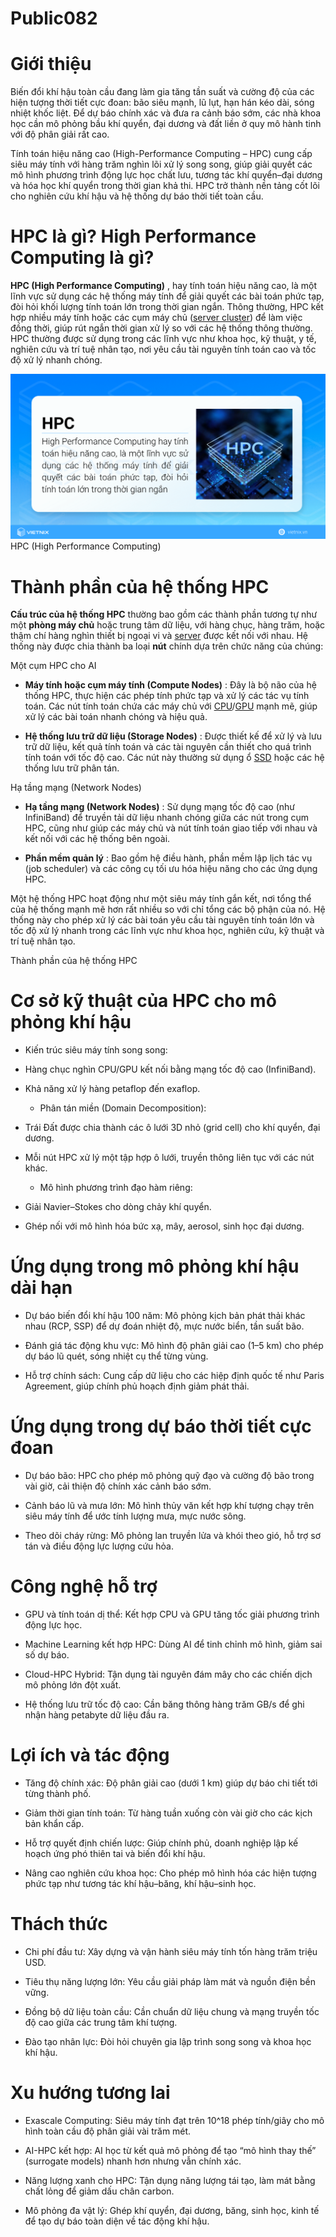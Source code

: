 # Public082

# Giới thiệu

Biến đổi khí hậu toàn cầu đang làm gia tăng tần suất và cường độ của các hiện tượng thời tiết cực đoan: bão siêu mạnh, lũ lụt, hạn hán kéo dài, sóng nhiệt khốc liệt. Để dự báo chính xác và đưa ra cảnh báo sớm, các nhà khoa học cần mô phỏng bầu khí quyển, đại dương và đất liền ở quy mô hành tinh với độ phân giải rất cao.

Tính toán hiệu năng cao (High-Performance Computing – HPC) cung cấp siêu máy tính với hàng trăm nghìn lõi xử lý song song, giúp giải quyết các mô hình phương trình động lực học chất lưu, tương tác khí quyển–đại dương và hóa học khí quyển trong thời gian khả thi. HPC trở thành nền tảng cốt lõi cho nghiên cứu khí hậu và hệ thống dự báo thời tiết toàn cầu.

# HPC là gì? High Performance Computing là gì?

**HPC (High Performance Computing)** , hay tính toán hiệu năng cao, là một lĩnh vực sử dụng các hệ thống máy tính để giải quyết các bài toán phức tạp, đòi hỏi khối lượng tính toán lớn trong thời gian ngắn. Thông thường, HPC kết hợp nhiều máy tính hoặc các cụm máy chủ ([server cluster](https://vietnix.vn/server-cluster-la-gi/)) để làm việc đồng thời, giúp rút ngắn thời gian xử lý so với các hệ thống thông thường. HPC thường được sử dụng trong các lĩnh vực như khoa học, kỹ thuật, y tế, nghiên cứu và trí tuệ nhân tạo, nơi yêu cầu tài nguyên tính toán cao và tốc độ xử lý nhanh chóng.

![HPC (High Performance Computing)](images/image1.png)HPC (High Performance Computing)

# Thành phần của hệ thống HPC

**Cấu trúc của hệ thống HPC** thường bao gồm các thành phần tương tự như một **phòng máy chủ** hoặc trung tâm dữ liệu, với hàng chục, hàng trăm, hoặc thậm chí hàng nghìn thiết bị ngoại vi và [server](https://vietnix.vn/server-la-gi/) được kết nối với nhau. Hệ thống này được chia thành ba loại **nút** chính dựa trên chức năng của chúng:

Một cụm HPC cho AI

  * **Máy tính hoặc cụm máy tính (Compute Nodes)** : Đây là bộ não của hệ thống HPC, thực hiện các phép tính phức tạp và xử lý các tác vụ tính toán. Các nút tính toán chứa các máy chủ với [CPU](https://vietnix.vn/cpu-la-gi/)/[GPU](https://vietnix.vn/gpu-la-gi/) mạnh mẽ, giúp xử lý các bài toán nhanh chóng và hiệu quả.

  * **Hệ thống lưu trữ dữ liệu (Storage Nodes)** : Được thiết kế để xử lý và lưu trữ dữ liệu, kết quả tính toán và các tài nguyên cần thiết cho quá trình tính toán với tốc độ cao. Các nút này thường sử dụng ổ [SSD](https://vietnix.vn/ssd-la-gi/) hoặc các hệ thống lưu trữ phân tán.


Hạ tầng mạng (Network Nodes)

  * **Hạ tầng mạng (Network Nodes)** : Sử dụng mạng tốc độ cao (như InfiniBand) để truyền tải dữ liệu nhanh chóng giữa các nút trong cụm HPC, cũng như giúp các máy chủ và nút tính toán giao tiếp với nhau và kết nối với các hệ thống bên ngoài.

  * **Phần mềm quản lý** : Bao gồm hệ điều hành, phần mềm lập lịch tác vụ (job scheduler) và các công cụ tối ưu hóa hiệu năng cho các ứng dụng HPC.


Một hệ thống HPC hoạt động như một siêu máy tính gắn kết, nơi tổng thể của hệ thống mạnh mẽ hơn rất nhiều so với chỉ tổng các bộ phận của nó. Hệ thống này cho phép xử lý các bài toán yêu cầu tài nguyên tính toán lớn và tốc độ xử lý nhanh trong các lĩnh vực như khoa học, nghiên cứu, kỹ thuật và trí tuệ nhân tạo.

Thành phần của hệ thống HPC

# Cơ sở kỹ thuật của HPC cho mô phỏng khí hậu

  * Kiến trúc siêu máy tính song song:

* Hàng chục nghìn CPU/GPU kết nối bằng mạng tốc độ cao (InfiniBand).

* Khả năng xử lý hàng petaflop đến exaflop.

  * Phân tán miền (Domain Decomposition):

* Trái Đất được chia thành các ô lưới 3D nhỏ (grid cell) cho khí quyển, đại dương.

* Mỗi nút HPC xử lý một tập hợp ô lưới, truyền thông liên tục với các nút khác.

  * Mô hình phương trình đạo hàm riêng:

* Giải Navier–Stokes cho dòng chảy khí quyển.

* Ghép nối với mô hình hóa bức xạ, mây, aerosol, sinh học đại dương.


# Ứng dụng trong mô phỏng khí hậu dài hạn

  * Dự báo biến đổi khí hậu 100 năm: Mô phỏng kịch bản phát thải khác nhau (RCP, SSP) để dự đoán nhiệt độ, mực nước biển, tần suất bão.

  * Đánh giá tác động khu vực: Mô hình độ phân giải cao (1–5 km) cho phép dự báo lũ quét, sóng nhiệt cụ thể từng vùng.

  * Hỗ trợ chính sách: Cung cấp dữ liệu cho các hiệp định quốc tế như Paris Agreement, giúp chính phủ hoạch định giảm phát thải.


# Ứng dụng trong dự báo thời tiết cực đoan

  * Dự báo bão: HPC cho phép mô phỏng quỹ đạo và cường độ bão trong vài giờ, cải thiện độ chính xác cảnh báo sớm.

  * Cảnh báo lũ và mưa lớn: Mô hình thủy văn kết hợp khí tượng chạy trên siêu máy tính để ước tính lượng mưa, mực nước sông.

  * Theo dõi cháy rừng: Mô phỏng lan truyền lửa và khói theo gió, hỗ trợ sơ tán và điều động lực lượng cứu hỏa.


# Công nghệ hỗ trợ

  * GPU và tính toán dị thể: Kết hợp CPU và GPU tăng tốc giải phương trình động lực học.

  * Machine Learning kết hợp HPC: Dùng AI để tinh chỉnh mô hình, giảm sai số dự báo.

  * Cloud-HPC Hybrid: Tận dụng tài nguyên đám mây cho các chiến dịch mô phỏng lớn đột xuất.

  * Hệ thống lưu trữ tốc độ cao: Cần băng thông hàng trăm GB/s để ghi nhận hàng petabyte dữ liệu đầu ra.


# Lợi ích và tác động

  * Tăng độ chính xác: Độ phân giải cao (dưới 1 km) giúp dự báo chi tiết tới từng thành phố.

  * Giảm thời gian tính toán: Từ hàng tuần xuống còn vài giờ cho các kịch bản khẩn cấp.

  * Hỗ trợ quyết định chiến lược: Giúp chính phủ, doanh nghiệp lập kế hoạch ứng phó thiên tai và biến đổi khí hậu.

  * Nâng cao nghiên cứu khoa học: Cho phép mô hình hóa các hiện tượng phức tạp như tương tác khí hậu–băng, khí hậu–sinh học.


# Thách thức

  * Chi phí đầu tư: Xây dựng và vận hành siêu máy tính tốn hàng trăm triệu USD.

  * Tiêu thụ năng lượng lớn: Yêu cầu giải pháp làm mát và nguồn điện bền vững.

  * Đồng bộ dữ liệu toàn cầu: Cần chuẩn dữ liệu chung và mạng truyền tốc độ cao giữa các trung tâm khí tượng.

  * Đào tạo nhân lực: Đòi hỏi chuyên gia lập trình song song và khoa học khí hậu.


# Xu hướng tương lai

  * Exascale Computing: Siêu máy tính đạt trên 10^18 phép tính/giây cho mô hình toàn cầu độ phân giải vài trăm mét.

  * AI-HPC kết hợp: AI học từ kết quả mô phỏng để tạo “mô hình thay thế” (surrogate models) nhanh hơn nhưng vẫn chính xác.

  * Năng lượng xanh cho HPC: Tận dụng năng lượng tái tạo, làm mát bằng chất lỏng để giảm dấu chân carbon.

  * Mô phỏng đa vật lý: Ghép khí quyển, đại dương, băng, sinh học, kinh tế để tạo dự báo toàn diện về tác động khí hậu.